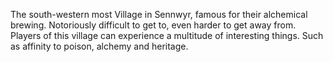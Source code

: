 The south-western most Village in Sennwyr, famous for their alchemical brewing. Notoriously difficult to get to, even harder to get away from.
Players of this village can experience a multitude of interesting things. Such as affinity to poison, alchemy and heritage.